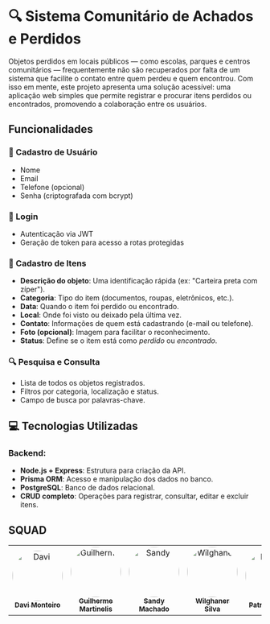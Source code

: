 # 🔍 Sistema Comunitário de Achados e Perdidos

Objetos perdidos em locais públicos — como escolas, parques e centros comunitários — frequentemente não são recuperados por falta de um sistema que facilite o contato entre quem perdeu e quem encontrou. Com isso em mente, este projeto apresenta uma solução acessível: uma aplicação web simples que permite registrar e procurar itens perdidos ou encontrados, promovendo a colaboração entre os usuários.

## Funcionalidades

### 📌 Cadastro de Usuário
- Nome
- Email
- Telefone (opcional)
- Senha (criptografada com bcrypt)

### 📌 Login
- Autenticação via JWT
- Geração de token para acesso a rotas protegidas

### 📌 Cadastro de Itens
- **Descrição do objeto**: Uma identificação rápida (ex: "Carteira preta com zíper").
- **Categoria**: Tipo do item (documentos, roupas, eletrônicos, etc.).
- **Data**: Quando o item foi perdido ou encontrado.
- **Local**: Onde foi visto ou deixado pela última vez.
- **Contato**: Informações de quem está cadastrando (e-mail ou telefone).
- **Foto (opcional)**: Imagem para facilitar o reconhecimento.
- **Status**: Define se o item está como *perdido* ou *encontrado*.

### 🔍 Pesquisa e Consulta
- Lista de todos os objetos registrados.
- Filtros por categoria, localização e status.
- Campo de busca por palavras-chave.

## 💻 Tecnologias Utilizadas

### Backend:
- **Node.js + Express**: Estrutura para criação da API.
- **Prisma ORM**: Acesso e manipulação dos dados no banco.
- **PostgreSQL**: Banco de dados relacional.
- **CRUD completo**: Operações para registrar, consultar, editar e excluir itens.

## SQUAD

  <table>
  <tr>
	<td align="center"><a href="https://www.linkedin.com/in/dmpms?utm_source=share&utm_campaign=share_via&utm_content=profile&utm_medium=android_app"><img style="border-radius: 50%;" src="https://ik.imagekit.io/hcmpwxpo7/6b4729a1-c7fd-4294-83c6-e10abb3d0788.jpeg?updatedAt=1744378005443" width="100px;" alt="Davi"/><br /><sub><b>Davi Monteiro</b></sub></a><br /><a href="https://github.com/DMPMS" title="Davi Monteiro"></a></td> 
    <td align="center"><a href="https://www.linkedin.com/in/guilherme-martinelis?utm_source=share&utm_campaign=share_via&utm_content=profile&utm_medium=android_app"><img style="border-radius: 50%;" src="https://ik.imagekit.io/hcmpwxpo7/88461583.jpeg?updatedAt=1744378476560" width="100px;" alt="Guilherme"/><br /><sub><b>Guilherme Martinelis</b></sub></a><br /><a href="https://github.com/martinelis25lk" title="Guilherme Martinelis"></a></td> 
    <td align="center"><a href="https://www.linkedin.com/in/sandy-machado-/"><img style="border-radius: 50%;" src="https://ik.imagekit.io/hcmpwxpo7/e0f1c3cd-39ae-4691-a4f5-19d18c378575.jpeg?updatedAt=1736183718654" width="100px;" alt="Sandy"/><br /><sub><b>Sandy Machado</b></sub></a><br /><a href="https://github.com/sandymachadoo" title="Sandy Machado"></a></td> 
    <td align="center"><a href="https://www.linkedin.com/in/wilghaner-silva-bb4491220/"><img style="border-radius: 50%;" src="https://ik.imagekit.io/hcmpwxpo7/83884818.jpeg?updatedAt=1744383361003" width="100px;" alt="Wilghaner"/><br /><sub><b>Wilghaner Silva</b></sub></a><br /><a href="https://github.com/WilghanerSilva" title="Wilghaner Silva"></a></td>
<td align="center"><a href="https://www.linkedin.com/in/patriciaferreirash/"><img style="border-radius: 50%;" src="https://ik.imagekit.io/hcmpwxpo7/100604597.png?updatedAt=1744384206299" width="100px;" alt="Patricia"/><br /><sub><b>Patricia Ester</b></sub></a><br /><a href="https://github.com/patriciaferreirash" title="Patricia Ester"></a></td> 
<td align="center"><a href="https://www.linkedin.com/in/carloseduardovs?utm_source=share&utm_campaign=share_via&utm_content=profile&utm_medium=ios_app"><img style="border-radius: 50%;" src="https://ik.imagekit.io/hcmpwxpo7/1692196693079.jpeg?updatedAt=1744474830522" width="100px;" alt="Carlos Eduardo"/><br /><sub><b>Carlos Eduardo</b></sub></a><br /></td> 
<td align="center"><a href="https://br.linkedin.com/in/rayanne-alvila-8232491b4"><img style="border-radius: 50%;" src="https://ik.imagekit.io/hcmpwxpo7/195511743.png?updatedAt=1744474022918" width="100px;" alt="Rayanne"/><br /><sub><b>Rayanne Alvila</b></sub></a><br /><a href="https://github.com/allvila" title="Rayanne Alvila"></a></td> 


</tr>
</table>
